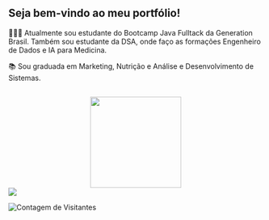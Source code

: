 ## Seja bem-vindo ao meu portfólio! 

👩🏻‍🎓 Atualmente sou estudante do Bootcamp Java Fulltack da Generation Brasil. 
Também sou estudante da DSA, onde faço as formações Engenheiro de Dados e IA para Medicina.

📚 Sou graduada em Marketing, Nutrição e Análise e Desenvolvimento de Sistemas.

                                                                                                                                                    
##
 <div align="center">
  <a href="https://github.com/misoliv">
  <img height="180em" src="https://github-readme-stats.vercel.app/api/top-langs/?username=misoliv&layout=compact&langs_count=7&theme=dracula"/>
</div>

<div> 
  <a href="https://www.linkedin.com/in/milenasoliv/" target="_blank"><img src="https://img.shields.io/badge/-LinkedIn-%230077B5?style=for-the-badge&logo=linkedin&logoColor=white" target="_blank"></a> 
</div>

![Contagem de Visitantes](https://komarev.com/ghpvc/?username=misoliv&color=blue)

